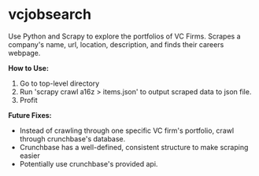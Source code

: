 vcjobsearch
===========

Use Python and Scrapy to explore the portfolios of VC Firms.
Scrapes a company's name, url, location, description, and finds their careers webpage.


**How to Use:**  
 1. Go to top-level directory
 2. Run 'scrapy crawl a16z > items.json' to output scraped data to json file.
 3. Profit


**Future Fixes:**
- Instead of crawling through one specific VC firm's portfolio, crawl through crunchbase's database.
- Crunchbase has a well-defined, consistent structure to make scraping easier
- Potentially use crunchbase's provided api.
